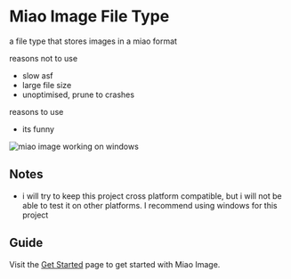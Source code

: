 # Miao Image File Type

a file type that stores images in a miao format

reasons not to use

- slow asf
- large file size
- unoptimised, prune to crashes

reasons to use

- its funny

![miao image working on windows ](https://github.com/user-attachments/assets/487658a6-b13b-4763-add7-7cbe8abf2ef7)

## Notes
- i will try to keep this project cross platform compatible, but i will not be able to test it on other platforms. I recommend using windows for this project


## Guide
Visit the [Get Started](./docs/README.md) page to get started with Miao Image.